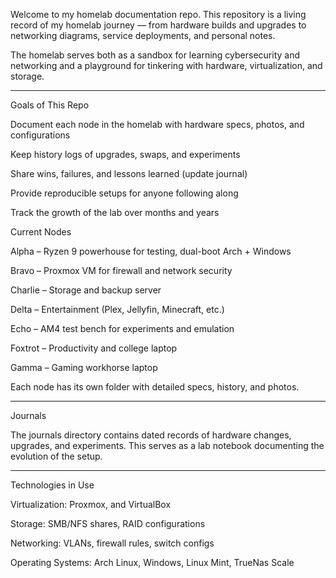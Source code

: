 Welcome to my homelab documentation repo.
This repository is a living record of my homelab journey — from hardware builds and upgrades to networking diagrams, service deployments, and personal notes.

The homelab serves both as a sandbox for learning cybersecurity and networking and a playground for tinkering with hardware, virtualization, and storage.


---

Goals of This Repo

Document each node in the homelab with hardware specs, photos, and configurations

Keep history logs of upgrades, swaps, and experiments

Share wins, failures, and lessons learned (update journal)

Provide reproducible setups for anyone following along

Track the growth of the lab over months and years

Current Nodes

Alpha – Ryzen 9 powerhouse for testing, dual-boot Arch + Windows

Bravo – Proxmox VM for firewall and network security

Charlie – Storage and backup server

Delta – Entertainment (Plex, Jellyfin, Minecraft, etc.)

Echo – AM4 test bench for experiments and emulation

Foxtrot – Productivity and college laptop

Gamma – Gaming workhorse laptop


Each node has its own folder with detailed specs, history, and photos.


---

Journals

The journals directory contains dated records of hardware changes, upgrades, and experiments.
This serves as a lab notebook documenting the evolution of the setup.


---

Technologies in Use

Virtualization: Proxmox, and VirtualBox

Storage: SMB/NFS shares, RAID configurations

Networking: VLANs, firewall rules, switch configs

Operating Systems: Arch Linux, Windows, Linux Mint, TrueNas Scale
